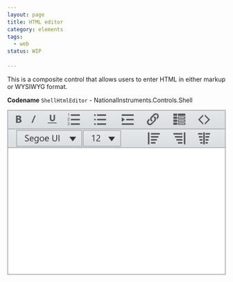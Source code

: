 ```yaml
---
layout: page
title: HTML editor
category: elements
tags:
  - web
status: WIP

---
```

This is a composite control that allows users to enter HTML in either markup or WYSIWYG format.

**Codename** `ShellHtmlEditor` - NationalInstruments.Controls.Shell 

![Alt text](../../images/elements/html-editor/html-editor-normal.svg)